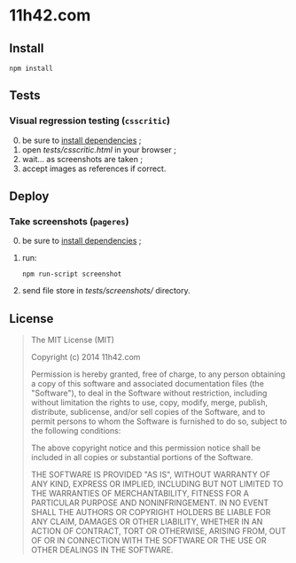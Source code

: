 # 11h42.com

## Install

    npm install
    
## Tests

### Visual regression testing (`csscritic`) 

0. be sure to [install dependencies](#install) ;
1. open _tests/csscritic.html_ in your browser ;
2. wait… as screenshots are taken ;
3. accept images as references if correct.

## Deploy
 
### Take screenshots (`pageres`)

0. be sure to [install dependencies](#install) ;
1. run:

    ```
    npm run-script screenshot
    ```
2. send file store in _tests/screenshots/_ directory.

## License

> The MIT License (MIT)
> 
> Copyright (c) 2014 11h42.com
> 
> Permission is hereby granted, free of charge, to any person obtaining a copy
> of this software and associated documentation files (the "Software"), to deal
> in the Software without restriction, including without limitation the rights
> to use, copy, modify, merge, publish, distribute, sublicense, and/or sell
> copies of the Software, and to permit persons to whom the Software is
> furnished to do so, subject to the following conditions:
> 
> The above copyright notice and this permission notice shall be included in all
> copies or substantial portions of the Software.
> 
> THE SOFTWARE IS PROVIDED "AS IS", WITHOUT WARRANTY OF ANY KIND, EXPRESS OR
> IMPLIED, INCLUDING BUT NOT LIMITED TO THE WARRANTIES OF MERCHANTABILITY,
> FITNESS FOR A PARTICULAR PURPOSE AND NONINFRINGEMENT. IN NO EVENT SHALL THE
> AUTHORS OR COPYRIGHT HOLDERS BE LIABLE FOR ANY CLAIM, DAMAGES OR OTHER
> LIABILITY, WHETHER IN AN ACTION OF CONTRACT, TORT OR OTHERWISE, ARISING FROM,
> OUT OF OR IN CONNECTION WITH THE SOFTWARE OR THE USE OR OTHER DEALINGS IN THE
> SOFTWARE.